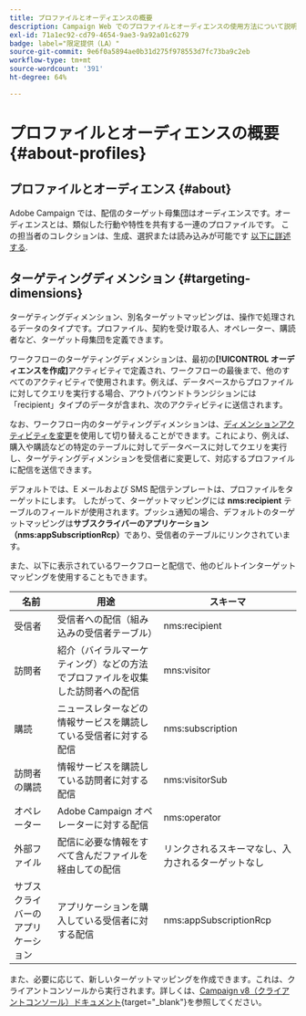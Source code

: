 ```yaml
---
title: プロファイルとオーディエンスの概要
description: Campaign Web でのプロファイルとオーディエンスの使用方法について説明します。
exl-id: 71a1ec92-cd79-4654-9ae3-9a92a01c6279
badge: label="限定提供（LA）"
source-git-commit: 9e6f0a5894ae0b31d275f978553d7fc73ba9c2eb
workflow-type: tm+mt
source-wordcount: '391'
ht-degree: 64%

---
```


# プロファイルとオーディエンスの概要 {#about-profiles}

## プロファイルとオーディエンス {#about}

Adobe Campaign では、配信のターゲット母集団はオーディエンスです。オーディエンスとは、類似した行動や特性を共有する一連のプロファイルです。 この担当者のコレクションは、生成、選択または読み込みが可能です [以下に詳述する](#audiences).

## ターゲティングディメンション {#targeting-dimensions}

ターゲティングディメンション、別名ターゲットマッピングは、操作で処理されるデータのタイプです。プロファイル、契約を受け取る人、オペレーター、購読者など、ターゲット母集団を定義できます。

ワークフローのターゲティングディメンションは、最初の&#x200B;**[!UICONTROL オーディエンスを作成]**&#x200B;アクティビティで定義され、ワークフローの最後まで、他のすべてのアクティビティで使用されます。例えば、データベースからプロファイルに対してクエリを実行する場合、アウトバウンドトランジションには「recipient」タイプのデータが含まれ、次のアクティビティに送信されます。

なお、ワークフロー内のターゲティングディメンションは、[ディメンションアクティビティを変更](../workflows/activities/change-dimension.md)を使用して切り替えることができます。これにより、例えば、購入や購読などの特定のテーブルに対してデータベースに対してクエリを実行し、ターゲティングディメンションを受信者に変更して、対応するプロファイルに配信を送信できます。

デフォルトでは、E メールおよび SMS 配信テンプレートは、プロファイルをターゲットにします。 したがって、ターゲットマッピングには **nms:recipient** テーブルのフィールドが使用されます。プッシュ通知の場合、デフォルトのターゲットマッピングは&#x200B;**サブスクライバーのアプリケーション（nms:appSubscriptionRcp）**&#x200B;であり、受信者のテーブルにリンクされています。

また、以下に表示されているワークフローと配信で、他のビルトインターゲットマッピングを使用することもできます。

| 名前 | 用途 | スキーマ |
|---|---|---|
| 受信者 | 受信者への配信（組み込みの受信者テーブル） | nms:recipient |
| 訪問者 | 紹介（バイラルマーケティング）などの方法でプロファイルを収集した訪問者への配信 | mns:visitor |
| 購読 | ニュースレターなどの情報サービスを購読している受信者に対する配信 | nms:subscription |
| 訪問者の購読 | 情報サービスを購読している訪問者に対する配信 | nms:visitorSub |
| オペレーター | Adobe Campaign オペレーターに対する配信 | nms:operator |
| 外部ファイル | 配信に必要な情報をすべて含んだファイルを経由しての配信 | リンクされるスキーマなし、入力されるターゲットなし |
| サブスクライバーのアプリケーション | アプリケーションを購入している受信者に対する配信 | nms:appSubscriptionRcp |

また、必要に応じて、新しいターゲットマッピングを作成できます。これは、クライアントコンソールから実行されます。詳しくは、[Campaign v8（クライアントコンソール）ドキュメント](https://experienceleague.adobe.com/docs/campaign/campaign-v8/audience/add-profiles/target-mappings.html?lang=ja#new-mapping){target="_blank"}を参照してください。
